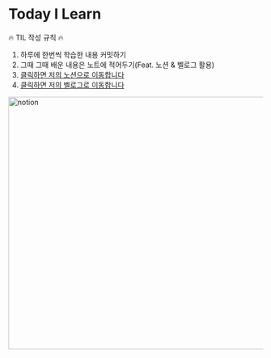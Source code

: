 # Today I Learn
 🔥 TIL 작성 규칙 🔥
 1. 하루에 한번씩 학습한 내용 커밋하기
 2. 그때 그때 배운 내용은 노트에 적어두기(Feat. 노션 & 벨로그 활용)
 4. [클릭하면 저의 노션으로 이동합니다](https://www.notion.so/feelslikemmmm/Feelslikemmmm-8677dedf84354f64840e7ce9a74c68b9)
 5. [클릭하면 저의 벨로그로 이동합니다](https://velog.io/@feelslikemmmm)
  <img width="1000" height="500" alt="notion" src="https://user-images.githubusercontent.com/67893516/93711327-50539380-fb88-11ea-94a0-3df5bcb515b3.png">

